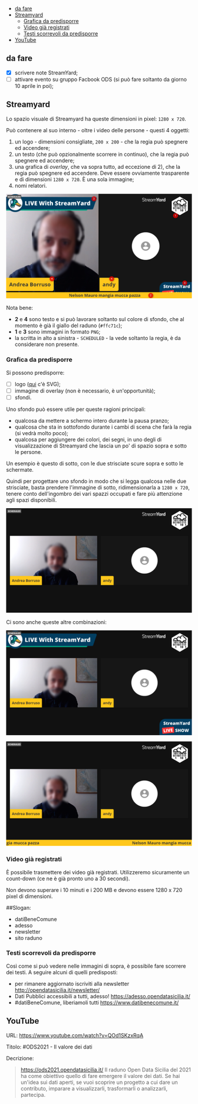 - [da fare](#da-fare)
- [Streamyard](#streamyard)
  - [Grafica da predisporre](#grafica-da-predisporre)
  - [Video già registrati](#video-già-registrati)
  - [Testi scorrevoli da predisporre](#testi-scorrevoli-da-predisporre)
- [YouTube](#youtube)

## da fare

- [x] scrivere note StreamYard;
- [ ] attivare evento su gruppo Facbook ODS (si può fare soltanto da giorno 10 aprile in poi);

## Streamyard

Lo spazio visuale di Streamyard ha queste dimensioni in pixel: `1280 x 720`.

Può contenere al suo interno - oltre i video delle persone - questi 4 oggetti:

1. un logo - dimensioni consigliate, `200 x 200` - che la regia può spegnere ed accendere;
2. un testo (che può opzionalmente scorrere in continuo), che la regia può spegnere ed accendere;
3. una grafica di *overlay*, che va sopra tutto, ad eccezione di 2), che la regia può spegnere ed accendere. Deve essere ovviamente trasparente e di dimensioni `1280 x 720`. È una sola immagine;
4. nomi relatori.

![](./template/imgs/schema.png)

Nota bene:

- **2** e **4** sono testo e si può lavorare soltanto sul colore di sfondo, che al momento è già il giallo del raduno (`#ffc71c`);
- **1** e **3** sono immagini in formato `PNG`;
- la scritta in alto a sinistra - `SCHEDULED` - la vede soltanto la regia, è da considerare non presente.

### Grafica da predisporre

Si possono predisporre:

- [ ] logo ([qui](./template/imgs/logo%20opendatasicilia_esagonale_marginato.svg) c'è SVG);
- [ ] immagine di overlay (non è necessario, è un'opportunità);
- [ ] sfondi.

Uno sfondo può essere utile per queste ragioni principali:

- qualcosa da mettere a schermo intero durante la pausa pranzo;
- qualcosa che sta in sottofondo durante i cambi di scena che farà la regia (si vedrà molto poco);
- qualcosa per aggiungere dei colori, dei segni, in uno degli di visualizzazione di Streamyard che lascia un po' di spazio sopra e sotto le persone.

Un esempio è questo di sotto, con le due strisciate scure sopra e sotto le schermate.

Quindi per progettare uno sfondo in modo che si legga qualcosa nelle due strisciate, basta prendere l'immagine di sotto, ridimensionarla a `1280 x 720`, tenere conto dell'ingombro dei vari spazzi occupati e fare più attenzione agli spazi disponibili.

![](./template/imgs/sfondo_01.png)

Ci sono anche queste altre combinazioni:

![](./template/imgs/sfondo_02.png)

![](./template/imgs/sfondo_03.png)

### Video già registrati

È possibile trasmettere dei video già registrati. Utilizzeremo sicuramente un count-down (ce ne è già pronto uno a 30 secondi).

Non devono superare i 10 minuti e i 200 MB e devono essere 1280 x 720 pixel di dimensioni.

##Slogan:

- datiBeneComune
- adesso
- newsletter
- sito raduno

### Testi scorrevoli da predisporre

Così come si può vedere nelle immagini di sopra, è possibile fare scorrere dei testi. A seguire alcuni di quelli predisposti:

- per rimanere aggiornato iscriviti alla newsletter http://opendatasicilia.it/newsletter/
- Dati Pubblici accessibili a tutti, adesso! https://adesso.opendatasicilia.it/
- #datiBeneComune, liberiamoli tutti https://www.datibenecomune.it/

## YouTube

URL: <https://www.youtube.com/watch?v=QOd1SKzxRqA>

Titolo: #ODS2021 - Il valore dei dati

Decrizione:

> https://ods2021.opendatasicilia.it/
> Il raduno Open Data Sicilia del 2021 ha come obiettivo quello di fare emergere il valore dei dati.
> Se hai un'idea sui dati aperti, se vuoi scoprire un progetto a cui dare un contributo, imparare a visualizzarli, trasformarli o analizzarli, partecipa.
